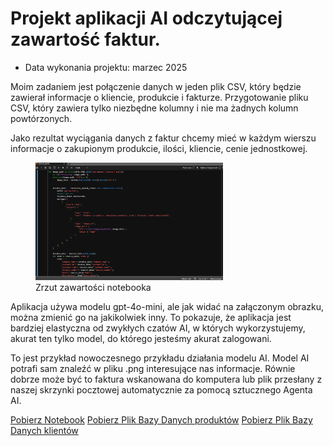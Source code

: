 # Projekt aplikacji AI odczytującej zawartość faktur.

* Data wykonania projektu: marzec 2025

Moim zadaniem jest połączenie danych w jeden plik CSV, który będzie zawierał informacje o kliencie, produkcie i fakturze. 
Przygotowanie pliku CSV, który zawiera tylko niezbędne kolumny i nie ma żadnych kolumn powtórzonych.

Jako rezultat wyciągania danych z faktur chcemy mieć w każdym wierszu informacje o zakupionym produkcie, 
ilości, kliencie, cenie jednostkowej.

<figure markdown="1">
  <img src="https://raw.githubusercontent.com/Tomalom76/portfolio/main/docs/Faktury-invoice/images/faktury.png" alt="faktury" width="300">
  <figcaption>Zrzut zawartości notebooka</figcaption>
</figure>

Aplikacja używa modelu gpt-4o-mini, ale jak widać na załączonym obrazku, można zmienić go na jakikolwiek inny.
To pokazuje, że aplikacja jest bardziej elastyczna od zwykłych czatów AI, w których wykorzystujemy, akurat ten
tylko model, do którego jesteśmy akurat zalogowani.

To jest przykład nowoczesnego przykładu działania modelu AI. Model AI potrafi sam znaleźć w pliku .png interesujące
nas informacje. Równie dobrze może być to faktura wskanowana do komputera lub plik przesłany z naszej skrzynki
pocztowej automatycznie za pomocą sztucznego Agenta AI.

<a href="faktury.ipynb" class="md-button md-button--primary">Pobierz Notebook</a>
<a href="products.csv" class="md-button md-button--primary">Pobierz Plik Bazy Danych produktów</a>
<a href="clients.csv" class="md-button md-button--primary">Pobierz Plik Bazy Danych klientów</a>

